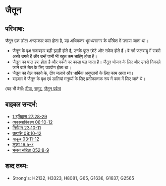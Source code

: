 # जैतून #

## परिभाषा: ##

जैतून एक छोटा अण्डाकार फल होता है, यह अधिकतर भूमध्यसागर के परिवेश में उगाया जाता था।

* जैतून के वृक्ष सदाबहार बड़ी झाड़ी होते है, उनके फूल छोटे और सफेद होते हैं। वे गर्म जलवायु में सबसे अच्छे उगते हैं और उन्हें पानी भी बहुत कम चाहिए होता है।
* जैतून का फल हरा होता है और पकने पर काला पड़ जाता है। जैतून भोजन के लिए और उनसे निकाले जाने वाले तेल के लिए उपयोग होता था।
* जैतून का तेल पकाने के, दीप जलाने और धार्मिक अनुष्ठानों के लिए काम आता था।
* बाइबल में जैतून के वृक्ष एवं डालियां मनुष्यों के लिए प्रतीकात्मक रूप में काम में लिए जाते थे।

(यह भी देखें: [दीया](../other/lamp.md), [समुद्र](../names/mediterranean.md), [जैतून पर्वत](../names/mountofolives.md))

## बाइबल सन्दर्भ: ##

* [1 इतिहास 27:28-29](rc://en/tn/help/1ch/27/28)
* [व्यवस्थाविवरण 06:10-12](rc://en/tn/help/deu/06/10)
* [निर्गमन 23:10-11](rc://en/tn/help/exo/23/10)
* [उत्पत्ति 08:10-12](rc://en/tn/help/gen/08/10)
* [याकूब 03:11-12](rc://en/tn/help/jas/03/11)
* [लूका 16:5-7](rc://en/tn/help/luk/16/05)
* [भजन संहिता 052:8-9](rc://en/tn/help/psa/052/008)

## शब्द तथ्य: ##

* Strong's: H2132, H3323, H8081, G65, G1636, G1637, G2565
